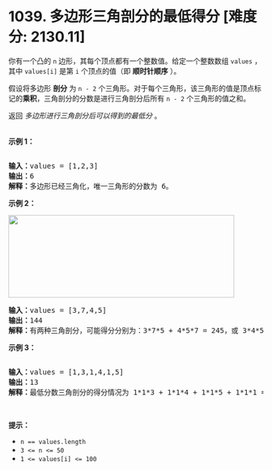 # 1039. 多边形三角剖分的最低得分 [难度分: 2130.11]

<p>你有一个凸的<meta charset="UTF-8" />&nbsp;<code>n</code>&nbsp;边形，其每个顶点都有一个整数值。给定一个整数数组<meta charset="UTF-8" />&nbsp;<code>values</code>&nbsp;，其中<meta charset="UTF-8" />&nbsp;<code>values[i]</code>&nbsp;是第 <code>i</code> 个顶点的值（即 <strong>顺时针顺序</strong> ）。</p>

<p>假设将多边形 <strong>剖分</strong>&nbsp;为 <code>n - 2</code>&nbsp;个三角形。对于每个三角形，该三角形的值是顶点标记的<strong>乘积</strong>，三角剖分的分数是进行三角剖分后所有 <code>n - 2</code>&nbsp;个三角形的值之和。</p>

<p>返回 <em>多边形进行三角剖分后可以得到的最低分</em> 。<br />
&nbsp;</p>

<ol>
</ol>

<p><strong>示例 1：</strong></p>

<p><img alt="" src="https://assets.leetcode.com/uploads/2021/02/25/shape1.jpg" /></p>

<pre>
<strong>输入：</strong>values = [1,2,3]
<strong>输出：</strong>6
<strong>解释：</strong>多边形已经三角化，唯一三角形的分数为 6。
</pre>

<p><strong>示例 2：</strong></p>

<p><img alt="" src="https://assets.leetcode.com/uploads/2021/02/25/shape2.jpg" style="height: 163px; width: 446px;" /></p>

<pre>
<strong>输入：</strong>values = [3,7,4,5]
<strong>输出：</strong>144
<strong>解释：</strong>有两种三角剖分，可能得分分别为：3*7*5 + 4*5*7 = 245，或 3*4*5 + 3*4*7 = 144。最低分数为 144。
</pre>

<p><strong>示例 3：</strong></p>

<p><img alt="" src="https://assets.leetcode.com/uploads/2021/02/25/shape3.jpg" /></p>

<pre>
<strong>输入：</strong>values = [1,3,1,4,1,5]
<strong>输出：</strong>13
<strong>解释：</strong>最低分数三角剖分的得分情况为 1*1*3 + 1*1*4 + 1*1*5 + 1*1*1 = 13。
</pre>

<p>&nbsp;</p>

<p><strong>提示：</strong></p>

<ul>
	<li><code>n == values.length</code></li>
	<li><code>3 &lt;= n &lt;= 50</code></li>
	<li><code>1 &lt;= values[i] &lt;= 100</code></li>
</ul>
